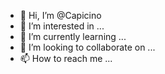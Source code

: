- 👋 Hi, I’m @Capicino
- 👀 I’m interested in ...
- 🌱 I’m currently learning ...
- 💞️ I’m looking to collaborate on ...
- 📫 How to reach me ...

<!---
Capicino/Capicino is a ✨ special ✨ repository because its `README.md` (this file) appears on your GitHub profile.
You can click the Preview link to take a look at your changes.
--->
